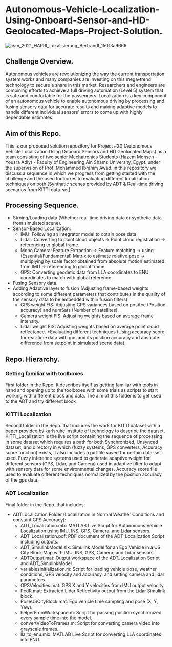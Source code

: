 # Autonomous-Vehicle-Localization-Using-Onboard-Sensor-and-HD-Geolocated-Maps-Project-Solution. #

![csm_2021_HARRI_Lokalisierung_Bertrandt_15013a9666](https://github.com/Hazem-M-Abdelaziz/Autonomous-Vehicle-Localization-Using-Onboars-Sensor-and-HD-Geolocated-Maps-Project-Solution/assets/87466265/b1a57157-ddde-49a0-ba18-c606cd8b2596)

## Challenge Overview. ##
Autonomous vehicles are revolutionizing the way the current transportation system works and many companies are investing on this mega-trend technology to secure a share in this market. Researchers and engineers are combining efforts to achieve a full driving automation (Level 5) system that is safe and comfortable for the passengers. Localization is a key component of an autonomous vehicle to enable autonomous driving by processing and fusing sensory data for accurate results and making adaptive models to handle different individual sensors' errors to come up with highly dependable estimates.

## Aim of this Repo. ##
This is our proposed solution repository for Project #20 (Autonomous Vehicle Localization Using Onboard Sensors and HD Geolocated Maps) as a team consisting of two senior Mechatronics Students (Hazem Mohsen - Yousra Adly) - Faculty of Engineering Ain Shams University, Egypt. under the supervision of Prof. Mohammed Ibrahim Awad.
in this repository we discuss a sequence in which we progress from getting started with the challenge and the used toolboxes to evaluating different localization techniques on both [Synthatic scenes provided by ADT & Real-time driving scenarios from KITTI data-set]

## Processing Sequence. ##
* Stroing/Loading data (Whether real-time driving data or synthetic data from simulated scene).
* Sensor-Based Localization:
  * IMU: Following an integrator model to obtain pose data.
  * Lidar: Converting to point cloud objects -> Point cloud registration -> referencing to global frame.
  * Mono Camera: Feature Extraction -> Feature matching ->  using (Essential/Fundamental) Matrix to estimate relative pose -> multiplying by scale factor obtained from absolute motion estimated from IMU -> referencing to global frame.
  * GPS: Converting geodetic data from LLA coordinates to ENU coordinates to match with global reference.
* Fusing Sensory data.
* Adding Adaptive layer to fusion (Adjusting frame-based weights according to some different parameters that contributes in the quality of the sensory data to be embedded within fusion filters):
  * GPS weight FIS: Adjusting GPS variances based on posAcc (Position accuracy) and numSats (Number of satellites).
  * Camera weight FIS: Adjusting weights based on average frame intensity.
  * Lidar weight FIS: Adjusting weights based on average point cloud reflectance.
*Evaluating different techniques (Using accuracy score for real-time data with gps and its position accuracy and absolute difference from setpoint in simulated scene data).

## Repo. Hierarchy. ##
### Getting familiar with toolboxes
First folder in the Repo. It describes itself as getting familiar with tools in hand and opening up to the toolboxes with some trials as scripts to start working with different block and data.
The aim of this folder is to get used to the ADT and try different block

### KITTI Localization ###
Second folder in the Repo. that includes the work for KITTI dataset with a paper provided by karlsruhe institute of technology to describe the dataset, KITTI_Localization is the live script containing the sequence of processing in some dataset which requires a path for both Synchronized, Unsynced dataset, and directory in which (fuzzy systems, GPS converters, Accuracy score function) exists, it also includes a pdf file saved for certain data-set used.
Fuzzy inference systems used to generate adaptive weight for different sensors (GPS, Lidar, and Camera) used in adaptive filter to adapt with sensory data for some environmental changes.
Accuracy score file used to evaluate different techniques normalized by the position accuracy of the gps data.

### ADT Localization ###
Final folder in the Repo. that includes:
* ADTLocalization Folder (Localization in Normal Weather Conditions and constant GPS Accuracy):
  * ADT_Localization.mlx: MATLAB Live Script for Autonomous Vehicle Localization using IMU, INS, GPS, Camera, and Lidar sensors.
  * ADT_Localization.pdf: PDF document of the ADT_Localization Script including outputs.
  * ADT_SimulinkModel.slx: Simulink Model for an Ego Vehicle in a US City Block Map with IMU, INS, GPS, Camera, and Lidar sensors.
  * ADTOutput.mat: Output workspace of the ADT_Localization Script and ADT_SimulinkModel.
  * variablesInitialization.m: Script for loading vehicle pose, weather conditions, GPS velocity and accuracy, and setting camera and lidar parameters.
  * GPSVelocities.mat: GPS X and Y velocities from IMU output velocity.
  * PcdR.mat: Extracted Lidar Reflectivity output from the Lidar Simulink block.
  * PoseUSCityBlock.mat: Ego vehicle time sampling and pose (X, Y, Yaw).
  * helperFromWorkspace.m: Script for passing position synchronized every sample time into the model.
  * convertVideoToFrames.m: Script for converting camera video into grayscale frames.
  * lla_to_enu.mlx: MATLAB Live Script for converting LLA coordinates into ENU.

